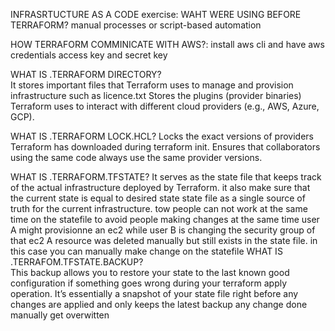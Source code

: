 INFRASRTUCTURE AS A CODE
exercise: 
WAHT WERE USING BEFORE TERRAFORM? 
manual processes or script-based automation

HOW TERRAFORM COMMINICATE WITH AWS?:
install aws cli and have aws credentials access key and secret key

WHAT IS .TERRAFORM DIRECTORY?  
 It stores important files that Terraform uses to manage and provision infrastructure such as licence.txt
Stores the plugins (provider binaries) Terraform uses to interact with different cloud providers (e.g., AWS, Azure, GCP).

WHAT IS .TERRAFORM LOCK.HCL?
 Locks the exact versions of providers Terraform has downloaded during terraform init.
Ensures that collaborators using the same code always use the same provider versions.

WHAT IS .TERRAFORM.TFSTATE?
 It serves as the state file that keeps track of the actual infrastructure deployed by Terraform. it also make sure that the current state is equal to desired state
state file as a single source of truth for the current infrastructure.
tow people can not work at the same time on the statefile to avoid people making changes at the same time user A might provisionne an ec2 while user B is changing the security group of that ec2
A resource was deleted manually but still exists in the state file. in this case you can manually make change on the statefile
WHAT IS .TERRAFOM.TFSTATE.BACKUP?  
This backup allows you to restore your state to the last known good configuration if something goes wrong during your terraform apply operation.
It’s essentially a snapshot of your state file right before any changes are applied and only keeps the latest backup
any change done manually get overwitten
